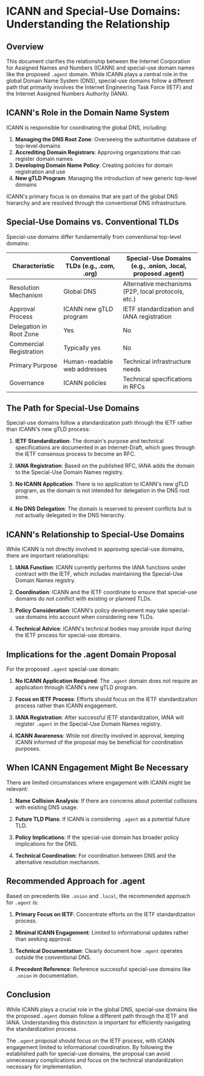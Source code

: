 # ICANN and Special-Use Domains: Understanding the Relationship

## Overview

This document clarifies the relationship between the Internet Corporation for Assigned Names and Numbers (ICANN) and special-use domain names like the proposed `.agent` domain. While ICANN plays a central role in the global Domain Name System (DNS), special-use domains follow a different path that primarily involves the Internet Engineering Task Force (IETF) and the Internet Assigned Numbers Authority (IANA).

## ICANN's Role in the Domain Name System

ICANN is responsible for coordinating the global DNS, including:

1. **Managing the DNS Root Zone**: Overseeing the authoritative database of top-level domains
2. **Accrediting Domain Registrars**: Approving organizations that can register domain names
3. **Developing Domain Name Policy**: Creating policies for domain registration and use
4. **New gTLD Program**: Managing the introduction of new generic top-level domains

ICANN's primary focus is on domains that are part of the global DNS hierarchy and are resolved through the conventional DNS infrastructure.

## Special-Use Domains vs. Conventional TLDs

Special-use domains differ fundamentally from conventional top-level domains:

| Characteristic | Conventional TLDs (e.g., .com, .org) | Special-Use Domains (e.g., .onion, .local, proposed .agent) |
|----------------|-------------------------------------|-------------------------------------------------------------|
| Resolution Mechanism | Global DNS | Alternative mechanisms (P2P, local protocols, etc.) |
| Approval Process | ICANN new gTLD program | IETF standardization and IANA registration |
| Delegation in Root Zone | Yes | No |
| Commercial Registration | Typically yes | No |
| Primary Purpose | Human-readable web addresses | Technical infrastructure needs |
| Governance | ICANN policies | Technical specifications in RFCs |

## The Path for Special-Use Domains

Special-use domains follow a standardization path through the IETF rather than ICANN's new gTLD process:

1. **IETF Standardization**: The domain's purpose and technical specifications are documented in an Internet-Draft, which goes through the IETF consensus process to become an RFC.

2. **IANA Registration**: Based on the published RFC, IANA adds the domain to the Special-Use Domain Names registry.

3. **No ICANN Application**: There is no application to ICANN's new gTLD program, as the domain is not intended for delegation in the DNS root zone.

4. **No DNS Delegation**: The domain is reserved to prevent conflicts but is not actually delegated in the DNS hierarchy.

## ICANN's Relationship to Special-Use Domains

While ICANN is not directly involved in approving special-use domains, there are important relationships:

1. **IANA Function**: ICANN currently performs the IANA functions under contract with the IETF, which includes maintaining the Special-Use Domain Names registry.

2. **Coordination**: ICANN and the IETF coordinate to ensure that special-use domains do not conflict with existing or planned TLDs.

3. **Policy Consideration**: ICANN's policy development may take special-use domains into account when considering new TLDs.

4. **Technical Advice**: ICANN's technical bodies may provide input during the IETF process for special-use domains.

## Implications for the .agent Domain Proposal

For the proposed `.agent` special-use domain:

1. **No ICANN Application Required**: The `.agent` domain does not require an application through ICANN's new gTLD program.

2. **Focus on IETF Process**: Efforts should focus on the IETF standardization process rather than ICANN engagement.

3. **IANA Registration**: After successful IETF standardization, IANA will register `.agent` in the Special-Use Domain Names registry.

4. **ICANN Awareness**: While not directly involved in approval, keeping ICANN informed of the proposal may be beneficial for coordination purposes.

## When ICANN Engagement Might Be Necessary

There are limited circumstances where engagement with ICANN might be relevant:

1. **Name Collision Analysis**: If there are concerns about potential collisions with existing DNS usage.

2. **Future TLD Plans**: If ICANN is considering `.agent` as a potential future TLD.

3. **Policy Implications**: If the special-use domain has broader policy implications for the DNS.

4. **Technical Coordination**: For coordination between DNS and the alternative resolution mechanism.

## Recommended Approach for .agent

Based on precedents like `.onion` and `.local`, the recommended approach for `.agent` is:

1. **Primary Focus on IETF**: Concentrate efforts on the IETF standardization process.

2. **Minimal ICANN Engagement**: Limited to informational updates rather than seeking approval.

3. **Technical Documentation**: Clearly document how `.agent` operates outside the conventional DNS.

4. **Precedent Reference**: Reference successful special-use domains like `.onion` in documentation.

## Conclusion

While ICANN plays a crucial role in the global DNS, special-use domains like the proposed `.agent` domain follow a different path through the IETF and IANA. Understanding this distinction is important for efficiently navigating the standardization process.

The `.agent` proposal should focus on the IETF process, with ICANN engagement limited to informational coordination. By following the established path for special-use domains, the proposal can avoid unnecessary complications and focus on the technical standardization necessary for implementation.
